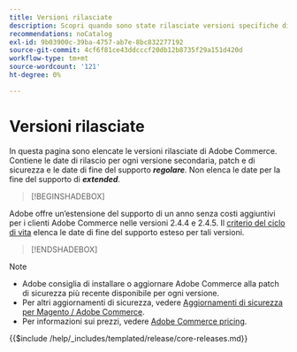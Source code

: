 ```yaml
---
title: Versioni rilasciate
description: Scopri quando sono state rilasciate versioni specifiche di Adobe Commerce.
recommendations: noCatalog
exl-id: 9b03900c-39ba-4757-ab7e-8bc832277192
source-git-commit: 4cf6f81ce43ddcccf20db12b8735f29a151d420d
workflow-type: tm+mt
source-wordcount: '121'
ht-degree: 0%

---
```


# Versioni rilasciate

In questa pagina sono elencate le versioni rilasciate di Adobe Commerce. Contiene le date di rilascio per ogni versione secondaria, patch e di sicurezza e le date di fine del supporto **_regolare_**. Non elenca le date per la fine del supporto di **_extended_**.

>[!BEGINSHADEBOX]

Adobe offre un’estensione del supporto di un anno senza costi aggiuntivi per i clienti Adobe Commerce nelle versioni 2.4.4 e 2.4.5. Il [criterio del ciclo di vita](lifecycle-policy.md) elenca le date di fine del supporto esteso per tali versioni.

>[!ENDSHADEBOX]

>[!NOTE]
>
>- Adobe consiglia di installare o aggiornare Adobe Commerce alla patch di sicurezza più recente disponibile per ogni versione.
>- Per altri aggiornamenti di sicurezza, vedere [Aggiornamenti di sicurezza per Magento / Adobe Commerce](https://helpx.adobe.com/security/products/magento.html).
>- Per informazioni sui prezzi, vedere [Adobe Commerce pricing](https://business.adobe.com/products/magento/pricing.html).

{{$include /help/_includes/templated/release/core-releases.md}}

<!-- Last updated from includes: 2025-10-14 10:43:33 -->
